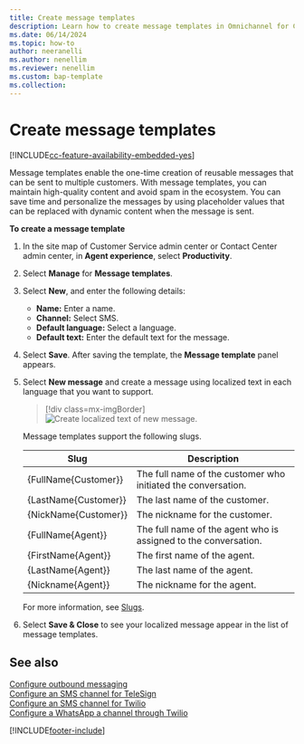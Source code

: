 ```yaml
---
title: Create message templates
description: Learn how to create message templates in Omnichannel for Customer Service.
ms.date: 06/14/2024
ms.topic: how-to
author: neeranelli
ms.author: nenellim
ms.reviewer: nenellim
ms.custom: bap-template
ms.collection:
---
```


# Create message templates

[!INCLUDE[cc-feature-availability-embedded-yes](../../includes/cc-feature-availability-embedded-yes.md)]


Message templates enable the one-time creation of reusable messages that can be sent to multiple customers. With message templates, you can maintain high-quality content and avoid spam in the ecosystem. You can save time and personalize the messages by using placeholder values that can be replaced with dynamic content when the message is sent.

**To create a message template**

1. In the site map of Customer Service admin center or Contact Center admin center, in **Agent experience**, select **Productivity**.
   
1. Select **Manage** for **Message templates**.

1. Select **New**, and enter the following details:

    - **Name:** Enter a name.
    - **Channel:** Select SMS.
    - **Default language:** Select a language.
    - **Default text:** Enter the default text for the message.

1. Select **Save**. After saving the template, the **Message template** panel appears.

1. Select **New message** and create a message using localized text in each language that you want to support.

    > [!div class=mx-imgBorder]
    > ![Create localized text of new message.](../media/message-template3.png "Create localized text of new message")
    
    Message templates support the following slugs.  

    | Slug | Description |
    |-----------------|-----------------------------|
    | {FullName{Customer}}  | The full name of the customer who initiated the conversation. |
    | {LastName{Customer}}| The last name of the customer.|
    | {NickName{Customer}}| The nickname for the customer.|
    | {FullName{Agent}}| The full name of the agent who is assigned to the conversation.|
    | {FirstName{Agent}}| The first name of the agent.|
    | {LastName{Agent}}| The last name of the agent.|
    | {Nickname{Agent}}| The nickname for the agent.|

      For more information, see [Slugs](automation-dictionary-keys.md#slugs).
    
1. Select **Save & Close** to see your localized message appear in the list of message templates.

## See also

[Configure outbound messaging](outbound-messaging.md) <br />
[Configure an SMS channel for TeleSign](configure-sms-channel.md) <br />
[Configure an SMS channel for Twilio](Configure-sms-channel-twilio.md) <br />
[Configure a WhatsApp a channel through Twilio](configure-whatsapp-channel.md) 


[!INCLUDE[footer-include](../../includes/footer-banner.md)]
